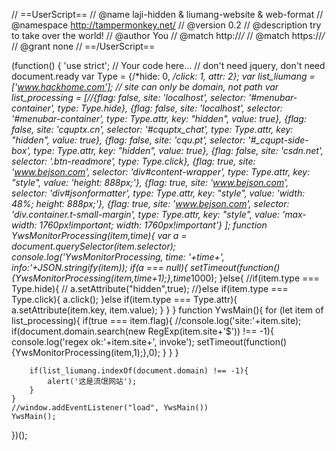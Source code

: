// ==UserScript==
// @name         laji-hidden & liumang-website & web-format
// @namespace    http://tampermonkey.net/
// @version      0.2
// @description  try to take over the world!
// @author       You
// @match        http://*/*
// @match        https://*/*
// @grant        none
// ==/UserScript==

(function() {
    'use strict';
    // Your code here...
    // don't need jquery, don't need document.ready
    var Type = {/*hide: 0, */click: 1, attr: 2};
    var list_liumang = ['www.hackhome.com'];
    // site can only be domain, not path
    var list_processing = [//{flag: false, site: 'localhost', selector: '#menubar-container', type: Type.hide},
                           {flag: false, site: 'localhost', selector: '#menubar-container', type: Type.attr, key: "hidden", value: true},
                           {flag: false, site: 'cquptx.cn', selector: '#cquptx_chat', type: Type.attr, key: "hidden", value: true},
                           {flag: false, site: 'cqu.pt', selector: '#_cqupt-side-box', type: Type.attr, key: "hidden", value: true},
                           {flag: false, site: 'csdn.net', selector: '.btn-readmore', type: Type.click},
                           {flag: true, site: 'www.bejson.com', selector: 'div#content-wrapper', type: Type.attr, key: "style", value: 'height: 888px;'},
                           {flag: true, site: 'www.bejson.com', selector: 'div#jsonformatter', type: Type.attr, key: "style", value: 'width: 48%; height: 888px;'},
                           {flag: true, site: 'www.bejson.com', selector: 'div.container.t-small-margin', type: Type.attr, key: "style", value: 'max-width: 1760px!important; width: 1760px!important'}
                    ];
    function YwsMonitorProcessing(item,time){
        var a = document.querySelector(item.selector);
        console.log('YwsMonitorProcessing, time: '+time+', info:'+JSON.stringify(item));
        if(a === null){
            setTimeout(function(){YwsMonitorProcessing(item,time+1);},time*1000);
        }else{
            //if(item.type === Type.hide){
            //    a.setAttribute("hidden",true);
            //}else
            if(item.type === Type.click){
                a.click();
            }else if(item.type === Type.attr){
                a.setAttribute(item.key, item.value);
            }
        }
    }
    function YwsMain(){
        for (let item of list_processing){
            if(true === item.flag){
                //console.log('site:'+item.site);
                if(document.domain.search(new RegExp(item.site+'\$')) !== -1){
                    console.log('regex ok:'+item.site+', invoke');
                    setTimeout(function(){YwsMonitorProcessing(item,1);},0);
                }
            }
        }

        if(list_liumang.indexOf(document.domain) !== -1){
            alert('这是流氓网站');
        }
    }
    //window.addEventListener("load", YwsMain())
    YwsMain();
})();
